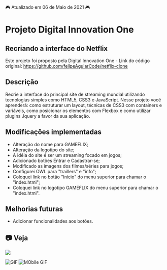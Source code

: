 :video_game: Atualizado em 06 de Maio de 2021 :video_game:

# Projeto Digital Innovation One

## Recriando a interface do Netflix

Este projeto foi proposto pela Digital Innovation One - Link do código original: https://github.com/felipeAguiarCode/netflix-clone

## Descrição

Recrie a interface do principal site de streaming mundial utilizando tecnologias simples como HTML5, CSS3 e JavaScript. Nesse projeto você aprenderá: como estruturar um layout, técnicas de CSS3 com containers e variáveis, como posicionar os elementos com Flexbox e como utilizar plugins Jquery a favor da sua aplicação.

## Modificações implementadas

- Alteração do nome para GAMEFLIX;
- Alteração da logotipo do site;
- A idéia do site é ser um streaming focado em jogos;
- Adicionado botões Entrar e Cadastrar-se;
- Modificado as imagens dos filmes/séries para jogos;
- Configurei OWL para "traillers" e "info";
- Coloquei link no botão "Início" do menu superior para chamar o "index.html";
- Coloquei link no logotipo GAMEFLIX do menu superior para chamar o "index.html".

## Melhorias futuras

- Adicionar funcionalidades aos botões.

## :camera: Veja

<img src="https://i.ibb.co/4fPVHH1/download.png">

![GIF](github/animacao.gif)
![MObile GIF](github/mobile.gif)
